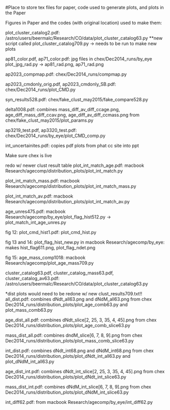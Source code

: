 #Place to store tex files for paper, code used to generate plots, and plots in the Paper

Figures in Paper and the codes (with original location) used to make them:


plot_cluster_catalog2.pdf:  /astro/users/beermalc/Research/CO/data/plot_cluster_catalog63.py
**new script called plot_cluster_catalog709.py -> needs to be run to make new plots

ap81_color.pdf, ap71_color.pdf:  jpg files in chex/Dec2014_runs/by_eye
plot_jpg_rad.py -> ap81_rad.png, ap71_rad.png

ap2023_compmap.pdf:  chex/Dec2014_runs/compmap.py

ap2023_cmdonly_orig.pdf, ap2023_cmdonly_SB.pdf:  chex/Dec2014_runs/plot_CMD.py

syn_results528.pdf:  chex/fake_clust_may2015/fake_compare528.py

delta1008.pdf:  combines mass_diff_av_diff_ccage.png, age_diff_mass_diff_ccav.png, age_diff_av_diff_ccmass.png from chex/fake_clust_may2015/plot_params.py

ap3219_test.pdf, ap3320_test.pdf:  chex/Dec2014_runs/by_eye/plot_CMD_comp.py

int_uncertainites.pdf:  copies pdf plots from phat cc site into ppt

Make sure chex is live

redo w/ newer clust result table
plot_int_match_age.pdf:  macbook Research/agecomp/distribution_plots/plot_int_match.py

plot_int_match_mass.pdf:  macbook Research/agecomp/distribution_plots/plot_int_match_mass.py

plot_int_match_av.pdf:  macbook Research/agecomp/distribution_plots/plot_int_match_av.py

age_unres475.pdf:  macbook Research/agecomp/by_eye/plot_flag_hist512.py
-> plot_match_int_age_unres.py 

fig 12:  plot_cmd_hist1.pdf:  plot_cmd_hist.py

fig 13 and 14:  plot_flag_hist_new.py in macbook Research/agecomp/by_eye:  makes hist_flag611.png, plot_flag_ndet.png

fig 15:  age_mass_comp1018:  macbook Research/agecomp/plot_age_mass709.py

cluster_catalog63.pdf, cluster_catalog_mass63.pdf, cluster_catalog_av63.pdf:    /astro/users/beermalc/Research/CO/data/plot_cluster_catalog63.py

*dist plots would need to be redone w/ new clust_results709.txt!!
all_dist.pdf:  combines dNdt_all63.png and dNdM_all63.png from chex Dec2014_runs/distribution_plots/plot_age_comb63.py and plot_mass_comb63.py

age_dist_all.pdf:  combines dNdt_slice[2, 25, 3, 35, 4, 45].png from chex Dec2014_runs/distribution_plots/plot_age_comb_slice63.py

mass_dist_all.pdf:  combines dndM_slice[6, 7, 8, 9].png from chex Dec2014_runs/distribution_plots/plot_mass_comb_slice63.py

int_dist.pdf:  combines dNdt_int68.png and dNdM_int68.png from chex Dec2014_runs/distribution_plots/plot_dNdt_int_all63.py and plot_dNdM_int_all63.py

age_dist_int.pdf:  combines dNdt_int_slice[2, 25, 3, 35, 4, 45].png from chex Dec2014_runs/distribution_plots/plot_dNdt_int_slice63.py

mass_dist_int.pdf:  combines dNdM_int_slice[6, 7, 8, 9].png from chex Dec2014_runs/distribution_plots/plot_dNdM_int_slice63.py

int_diff62.pdf:  from macbook Research/agecomp/by_eye/int_diff62.py
